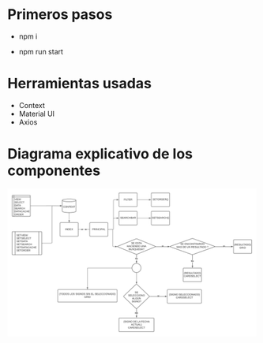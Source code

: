 # Primeros pasos 

- npm i 

- npm run start

# Herramientas usadas

- Context
- Material UI
- Axios

# Diagrama explicativo de los componentes 



![driagrams](./public/HOROSCOPO.png)
